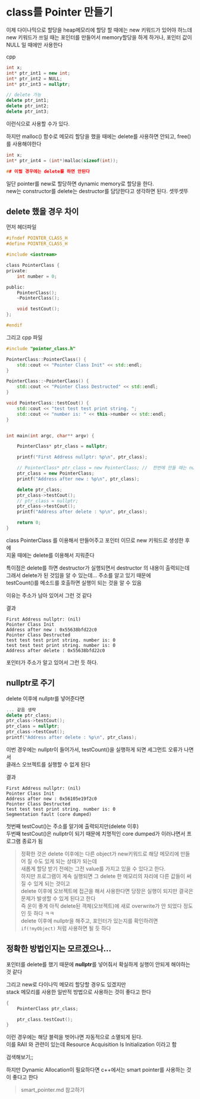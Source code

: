 # class를 Pointer 만들기

이제 다이나믹으로 할당을 heap메모리에 할당 할 때에는 new 키워드가 있어야 하느데  
new 키워드가 쓰일 때는 포인터를 만들어서 memory할당을 하게 하거나, 포인터 값이 NULL 일 때에만 사용한다   

cpp
```cpp
int x;
int* ptr_int1 = new int;
int* ptr_int2 = NULL;
int* ptr_int3 = nullptr;

// delete 가능
delete ptr_int1;
delete ptr_int2;
delete ptr_int3;
```

이런식으로 사용할 수가 있다. 

하지만 malloc() 함수로 메모리 할당을 했을 때에는 delete를 사용하면 안되고, free()를 사용해야한다   
```cpp
int x;
int* ptr_int4 = (int*)malloc(sizeof(int));

## 이럴 경우에는 delete를 하면 안된다
```

일단 pointer를 new로 할당하면 dynamic memory로 할당을 한다.  
new는 constructor를 delete는 destructor를 담당한다고 생각하면 된다. 셋뚜셋뚜   


## delete 했을 경우 차이

먼저 헤더파일
```h
#ifndef POINTER_CLASS_H
#define POINTER_CLASS_H

#include <iostream>

class PointerClass {
private:
    int number = 0;

public:
    PointerClass();
    ~PointerClass();

    void testCout();
};

#endif
```

그리고 cpp 파일
```cpp
#include "pointer_class.h"

PointerClass::PointerClass() {
    std::cout << "Pointer Class Init" << std::endl;
}

PointerClass::~PointerClass() {
    std::cout << "Pointer Class Destructed" << std::endl;
}

void PointerClass::testCout() {
    std::cout << "test test test print string. ";
    std::cout << "number is: " << this->number << std::endl;
}


int main(int argc, char** argv) {

    PointerClass* ptr_class = nullptr;

    printf("First Address nullptr: %p\n", ptr_class);

    // PointerClass* ptr_class = new PointerClass; //  한번에 만들 때는 nullptr을 줄 필요없이 바로 만들어도 됨
    ptr_class = new PointerClass;
    printf("Address after new : %p\n", ptr_class);

    delete ptr_class;
    ptr_class->testCout();
    // ptr_class = nullptr;
    ptr_class->testCout();
    printf("Address after delete : %p\n", ptr_class);

    return 0;
}
```


class PointerClass 를 이용해서 만들어주고 포인터 이므로 new 키워드로 생성한 후에   
지울 때에는 delete를 이용해서 지워준다   

특이점은 delete를 하면 destructor가 실행되면서 destructor 의 내용이 출력되는데  
그래서 delete가 된 것임을 알 수 있는데... 주소를 알고 있기 때문에   
testCount()를 메소드를 호출하면 실행이 되는 것을 알 수 있음   

이유는 주소가 남아 있어서 그런 것 같다   

결과  
```
First Address nullptr: (nil)
Pointer Class Init
Address after new : 0x55638bfd22c0
Pointer Class Destructed
test test test print string. number is: 0
test test test print string. number is: 0
Address after delete : 0x55638bfd22c0
```

포인터가 주소가 알고 있어서 그런 듯 하다.   

## nullptr로 주기
delete 이후에 nullptr를 넣어준다면

```cpp
... 같음 생략
delete ptr_class;
ptr_class->testCout();
ptr_class = nullptr;
ptr_class->testCout();
printf("Address after delete : %p\n", ptr_class);
```

이번 경우에는 nullptr이 들어가서, testCount()을 실행하게 되면 세그먼트 오류가 나면서   
클래스 오브젝트를 실행할 수 없게 된다   

결과
```
First Address nullptr: (nil)
Pointer Class Init
Address after new : 0x56105e19f2c0
Pointer Class Destructed
test test test print string. number is: 0
Segmentation fault (core dumped)
```
첫번째 testCout()는 주소를 알기에 출력되지만(delete 이후)    
두번째 testCout()은 nullptr이 되기 때문에 치명적인 core dumped가 이러나면서 프로그램 종료가 됨   

> 정확한 것은 delete 이후에는 다른 object가 new키워드로 해당 메모리에 만들어 질 수도 있게 되는 상태가 되는데  
새롭게 할당 받기 전에는 그전 value를 가지고 있을 수 있다고 한다.  
하지만 프로그램이 계속 실행되면 그 delete 한 메모리의 자리에 다른 값들이 써질 수 있게 되는 것이고   
delete 이후에 오브젝트에 접근을 해서 사용한다면 당장은 실행이 되지만 결국은 문제가 발생할 수 있게 된다고 한다  
즉 운이 좋게 아직 delete된 객체(오브젝트)에 새로 overwrite가 안 되었다 정도 인 듯 하다 ㅋㅋ   
delete 이후에 nullptr을 해주고, 포인터가 있는지를 확인하려면 `if(!myObject)` 처럼 사용하면 될 듯 하다


## 정확한 방법인지는 모르겠으나... 
포인터를 delete를 했기 때문에 **nullptr**를 넣어줘서 확실하게 실행이 안되게 해야하는 것 같다

그리고 new로 다이나믹 메모리 할당할 경우도 있겠지만  
stack 메모리를 사용한 일반적 방법으로 사용하는 것이 좋다고 한다   

```cpp
{
    PointerClass ptr_class;

    ptr_class.testCout();
}
```
이런 경우에는 해당 블럭을 벗어나면 자동적으로 소멸되게 된다.   
이를 RAII 와 관련이 있는데 Resource Acquisition Is Initialization 이라고 함  

검색해보기;;


하지만 Dynamic Allocation이 필요하다면 c++에서는 smart pointer를 사용하는 것이 좋다고 한다  

> smart_pointer.md 참고하기

